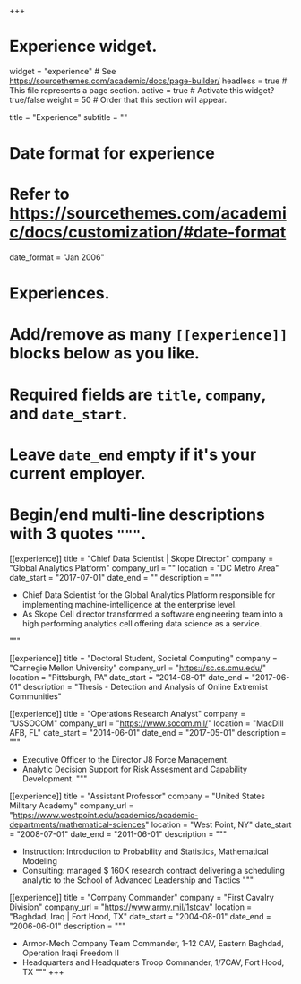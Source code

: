 +++
# Experience widget.
widget = "experience"  # See https://sourcethemes.com/academic/docs/page-builder/
headless = true  # This file represents a page section.
active = true  # Activate this widget? true/false
weight = 50  # Order that this section will appear.

title = "Experience"
subtitle = ""

# Date format for experience
#   Refer to https://sourcethemes.com/academic/docs/customization/#date-format
date_format = "Jan 2006"

# Experiences.
#   Add/remove as many `[[experience]]` blocks below as you like.
#   Required fields are `title`, `company`, and `date_start`.
#   Leave `date_end` empty if it's your current employer.
#   Begin/end multi-line descriptions with 3 quotes `"""`.

[[experience]]
  title = "Chief Data Scientist | Skope Director"
  company = "Global Analytics Platform"
  company_url = ""
  location = "DC Metro Area"
  date_start = "2017-07-01"
  date_end = ""
  description = """
  
 - Chief Data Scientist for the Global Analytics Platform responsible for implementing machine-intelligence at the enterprise level.
 - As Skope Cell director transformed a software engineering team into a high performing analytics cell offering data science as a service.
  
  """

[[experience]]
  title = "Doctoral Student, Societal Computing"
  company = "Carnegie Mellon University"
  company_url = "https://sc.cs.cmu.edu/"
  location = "Pittsburgh, PA"
  date_start = "2014-08-01"
  date_end = "2017-06-01"
  description = "Thesis - Detection and Analysis of Online Extremist Communities"


[[experience]]
  title = "Operations Research Analyst"
  company = "USSOCOM"
  company_url = "https://www.socom.mil/"
  location = "MacDill AFB, FL"
  date_start = "2014-06-01"
  date_end = "2017-05-01"
  description = """ 
 - Executive Officer to the Director J8 Force Management.
 - Analytic Decision Support for Risk Assesment and Capability Development.
  """

[[experience]]
  title = "Assistant Professor"
  company = "United States Military Academy"
  company_url = "https://www.westpoint.edu/academics/academic-departments/mathematical-sciences"
  location = "West Point, NY"
  date_start = "2008-07-01"
  date_end = "2011-06-01"
  description = """
 -  Instruction: Introduction to Probability and Statistics, Mathematical Modeling
 -  Consulting: managed $ 160K research contract delivering a scheduling analytic to the School of Advanced Leadership and Tactics
  """

[[experience]]
  title = "Company Commander"
  company = "First Cavalry Division"
  company_url = "https://www.army.mil/1stcav"
  location = "Baghdad, Iraq | Fort Hood, TX"
  date_start = "2004-08-01"
  date_end = "2006-06-01"
  description = """
 -  Armor-Mech Company Team Commander, 1-12 CAV, Eastern Baghdad, Operation Iraqi Freedom II
 -  Headquarters and Headquaters Troop Commander, 1/7CAV, Fort Hood, TX
  """
+++
